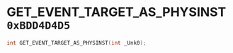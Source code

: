 # GET_EVENT_TARGET_AS_PHYSINST `0xBDD4D4D5`

```cpp
int GET_EVENT_TARGET_AS_PHYSINST(int _Unk0);
```